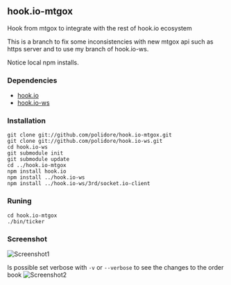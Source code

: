 ## hook.io-mtgox

Hook from mtgox to integrate with the rest of hook.io ecosystem

This is a branch to fix some inconsistencies with new mtgox api such as https server and to use my branch of hook.io-ws.

Notice local npm installs.

### Dependencies

- [hook.io](http://hook.io)
- [hook.io-ws](http://github.com/cronopio/hook.io-ws)

### Installation
    git clone git://github.com/polidore/hook.io-mtgox.git
    git clone git://github.com/polidore/hook.io-ws.git
    cd hook.io-ws
    git submodule init
    git submodule update
    cd ../hook.io-mtgox
    npm install hook.io
    npm install ../hook.io-ws
    npm install ../hook.io-ws/3rd/socket.io-client

### Runing
    cd hook.io-mtgox
    ./bin/ticker

### Screenshot
![Screenshot1](http://i.imgur.com/Zilic.jpg)

Is possible set verbose with `-v` or `--verbose` to see the changes to the order book
![Screenshot2](http://i.imgur.com/n5rbE.jpg)
